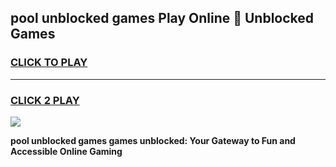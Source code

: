 
## pool unblocked games Play Online 👋 Unblocked Games
<h3>
<a href="https://premium.freeplayer.one?title=pool_unblocked_games&ref=19F">CLICK TO PLAY</a></h3>
<hr>

<h3>
<a href="https://premium.freeplayer.one?title=pool_unblocked_games&ref=19F">CLICK 2 PLAY</a>
  
</h3>

<a href="https://premium.freeplayer.one?title=pool_unblocked_games&ref=19F"><img src="https://clearcache.store/games.png"></a>


**pool unblocked games games unblocked: Your Gateway to Fun and Accessible Online Gaming**

